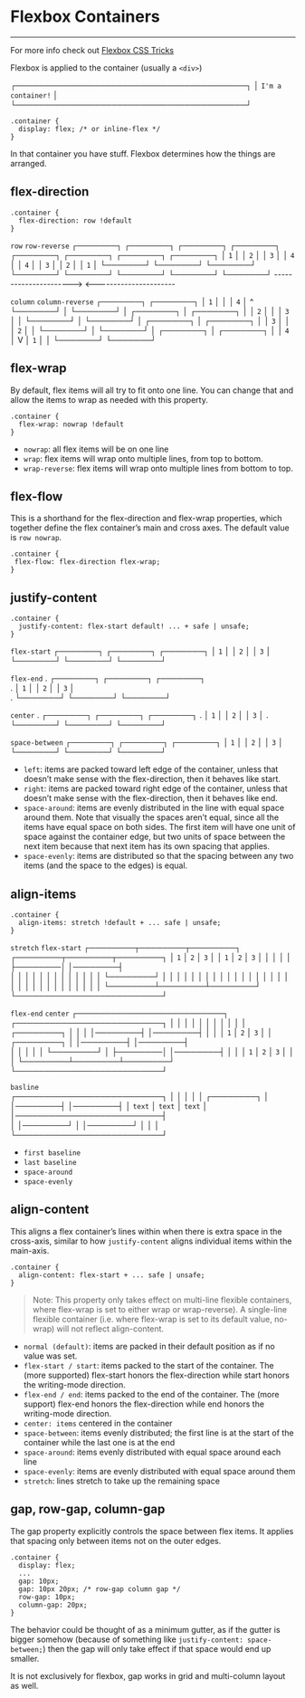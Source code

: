 # Flexbox Containers

---

For more info check out [Flexbox CSS Tricks](https://css-tricks.com/snippets/css/a-guide-to-flexbox/)

Flexbox is applied to the container (usually a `<div>`) 

┌─────────────────────────────────────────┐
│ ``I'm a container!``                        │
└─────────────────────────────────────────┘
```
.container {
  display: flex; /* or inline-flex */
}

```

In that container you have stuff. Flexbox determines how the things are arranged.

## flex-direction

```
.container {
  flex-direction: row !default
}
```

``row``                                             ```row-reverse```
┌───────┐ ┌───────┐ ┌───────┐ ┌───────┐         ┌───────┐ ┌───────┐ ┌───────┐ ┌───────┐ 
│ ``1``     │ │ ``2``     │ │ ``3``     │ │ ``4``     │         │ ``4``     │ │ ``3``     │ │ ``2``     │ │ ``1``     │
└───────┘ └───────┘ └───────┘ └───────┘         └───────┘ └───────┘ └───────┘ └───────┘
---------------------->                                         <----------------------

``column``                                          ``column-reverse``
┌───────┐                                       ┌───────┐ 
│ ``1``     │ │                                     │ ``4``     │ ^                    
└───────┘ │                                     └───────┘ │
┌───────┐ │                                     ┌───────┐ │
│ ``2``     │ │                                     │ ``3``     │ │
└───────┘ │                                     └───────┘ │
┌───────┐ │                                     ┌───────┐ │
│ ``3``     │ │                                     │ ``2``     │ │
└───────┘ │                                     └───────┘ │
┌───────┐ │                                     ┌───────┐ │ 
│ ``4``     │ V                                     │ ``1``     │ │ 
└───────┘                                       └───────┘

## flex-wrap

By default, flex items will all try to fit onto one line. You can change that and allow the items to wrap as needed with this property.

```
.container {
  flex-wrap: nowrap !default
}

```
- ``nowrap``: all flex items will be on one line
- ``wrap``: flex items will wrap onto multiple lines, from top to bottom.
- ``wrap-reverse``: flex items will wrap onto multiple lines from bottom to top.


## flex-flow

This is a shorthand for the flex-direction and flex-wrap properties, which together define the flex container’s main and cross axes. The default value is ``row nowrap``.
 
 ```
.container {
  flex-flow: flex-direction flex-wrap;
}
```

## justify-content

```
.container {
  justify-content: flex-start default! ... + safe | unsafe;
}
```
``flex-start``
┌───────┐ ┌───────┐ ┌───────┐
│ ``1``     │ │ ``2``     │ │ ``3``     │
└───────┘ └───────┘ └───────┘

``flex-end``
.                                                          ┌───────┐ ┌───────┐ ┌───────┐        
.                                                          │ ``1``     │ │ ``2``     │ │ ``3``     │        
.                                                          └───────┘ └───────┘ └───────┘        

``center``
.                            ┌───────┐ ┌───────┐ ┌───────┐
.                            │ ``1``     │ │ ``2``     │ │ ``3``     │
.                            └───────┘ └───────┘ └───────┘

``space-between``
┌───────┐                             ┌───────┐                               ┌───────┐
│ ``1``     │                             │ ``2``     │                               │ ``3``     │
└───────┘                             └───────┘                               └───────┘

- ``left``: items are packed toward left edge of the container, unless that doesn’t make sense with the flex-direction, then it behaves like start.
- ``right``: items are packed toward right edge of the container, unless that doesn’t make sense with the flex-direction, then it behaves like end.
- ``space-around``: items are evenly distributed in the line with equal space around them. Note that visually the spaces aren’t equal, since all the items have equal space on both sides. The first item will have one unit of space against the container edge, but two units of space between the next item because that next item has its own spacing that applies.
- ``space-evenly``: items are distributed so that the spacing between any two items (and the space to the edges) is equal.

## align-items

```
.container {
  align-items: stretch !default + ... safe | unsafe;
}
```

``stretch``                         ``flex-start``
┌────────┬────────┬────────┐    ┌────────┬────────┬────────┐
│ ``1``      │ ``2``      │ ``3``      │    │ ``1``      │ ``2``      │ ``3``      │
│        │        │        │    ├────────│        │────────┤  
│        │        │        │    │        │        │        │
│        │        │        │    │        └────────┘        │
│        │        │        │    │                          │
│        │        │        │    │                          │
│        │        │        │    │                          │
│        │        │        │    │                          │
│        │        │        │    │                          │
└────────┴────────┴────────┘    └──────────────────────────┘

``flex-end``                        ``center``
┌──────────────────────────┐    ┌──────────────────────────┐
│                          │    │                          │
│                          │    │                          │
│                          │    │        ┌────────┐        │
│                          │    │────────┤        │────────┤
│                          │    │ ``1``      │ ``2``      │ ``3``      │
│        ┌────────┐        │    │────────┤        │────────┤      
│        │        │        │    │        └────────┘        │ 
├────────│        │────────┤    │                          │ 
│ ``1``      │ ``2``      │ ``3``      │    │                          │
└────────┴────────┴────────┘    └──────────────────────────┘ 

``basline``                       
┌──────────────────────────┐
│                          │
│                          │
│        ┌────────┐        │
│────────┤        │────────┤
│ ``text``   │ ``text``   │ ``text``   │
│──────────────────────────┤      
│        │────────┘        │ 
│────────┘                 │ 
│                          │
└──────────────────────────┘ 

- ``first baseline``
- ``last baseline``
- ``space-around``
- ``space-evenly``


## align-content

This aligns a flex container’s lines within when there is extra space in the cross-axis, similar to how ``justify-content`` aligns individual items within the main-axis.

```
.container {
  align-content: flex-start + ... safe | unsafe;
}
```
>Note: This property only takes effect on multi-line flexible containers, where flex-wrap is set to either wrap or wrap-reverse). A single-line flexible container (i.e. where flex-wrap is set to its default value, no-wrap) will not reflect align-content.

- ``normal (default)``: items are packed in their default position as if no value was set.
- ``flex-start / start``: items packed to the start of the container. The (more supported) flex-start honors the flex-direction while start honors the writing-mode direction.
- ``flex-end / end``: items packed to the end of the container. The (more support) flex-end honors the flex-direction while end honors the writing-mode direction.
- ``center: items`` centered in the container
- ``space-between``: items evenly distributed; the first line is at the start of the container while the last one is at the end
- ``space-around``: items evenly distributed with equal space around each line
- ``space-evenly``: items are evenly distributed with equal space around them
- ``stretch``: lines stretch to take up the remaining space

## gap, row-gap, column-gap

The gap property explicitly controls the space between flex items. It applies that spacing only between items not on the outer edges.

```
.container {
  display: flex;
  ...
  gap: 10px;
  gap: 10px 20px; /* row-gap column gap */
  row-gap: 10px;
  column-gap: 20px;
}
```
The behavior could be thought of as a minimum gutter, as if the gutter is bigger somehow (because of something like ``justify-content: space-between;``) then the gap will only take effect if that space would end up smaller.

It is not exclusively for flexbox, gap works in grid and multi-column layout as well.
